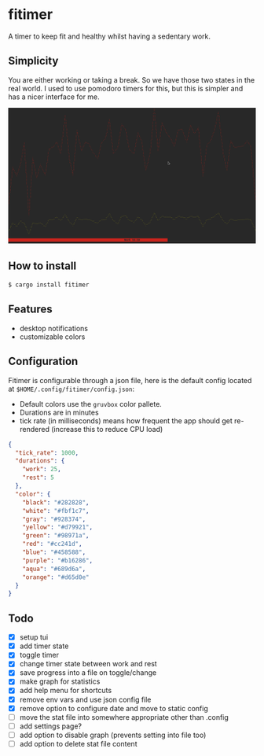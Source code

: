 # fitimer

A timer to keep fit and healthy whilst having a sedentary work.

## Simplicity

You are either working or taking a break. So we have those two states in the real world. I used to use pomodoro timers for this, but this is simpler and has a nicer interface for me.

![Screenshot of fitimer in work state](./fitimer.png)

## How to install

```bash
$ cargo install fitimer
```

## Features

- desktop notifications
- customizable colors

## Configuration

Fitimer is configurable through a json file, here is the default config located at `$HOME/.config/fitimer/config.json`:

- Default colors use the `gruvbox` color pallete.
- Durations are in minutes
- tick rate (in milliseconds) means how frequent the app should get re-rendered (increase this to reduce CPU load)

```json
{
  "tick_rate": 1000,
  "durations": {
    "work": 25,
    "rest": 5
  },
  "color": {
    "black": "#282828",
    "white": "#fbf1c7",
    "gray": "#928374",
    "yellow": "#d79921",
    "green": "#98971a",
    "red": "#cc241d",
    "blue": "#458588",
    "purple": "#b16286",
    "aqua": "#689d6a",
    "orange": "#d65d0e"
  }
}
```

## Todo

- [x] setup tui
- [x] add timer state
- [x] toggle timer
- [x] change timer state between work and rest
- [x] save progress into a file on toggle/change
- [x] make graph for statistics
- [x] add help menu for shortcuts
- [x] remove env vars and use json config file
- [x] remove option to configure date and move to static config
- [ ] move the stat file into somewhere appropriate other than .config
- [ ] add settings page?
- [ ] add option to disable graph (prevents setting into file too)
- [ ] add option to delete stat file content
